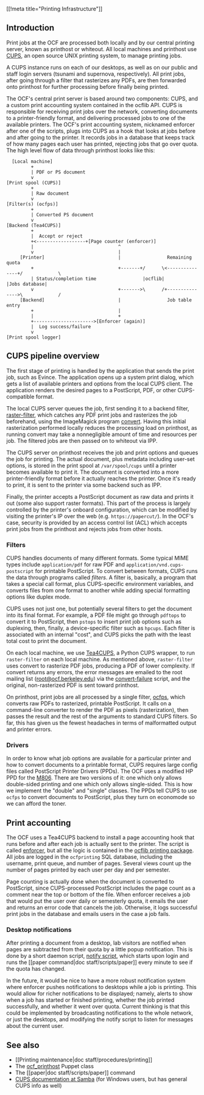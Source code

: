 [[!meta title="Printing Infrastructure"]]

## Introduction

Print jobs at the OCF are processed both locally and by our central printing
server, known as printhost or whiteout. All local machines and printhost use
[CUPS][cups], an open source UNIX printing system, to manage printing jobs.

A CUPS instance runs on each of our desktops, as well as on our public and staff
login servers (tsunami and supernova, respectively). All print jobs, after going
through a filter that rasterizes any PDFs, are then forwarded onto printhost
for further processing before finally being printed.

The OCF's central print server is based around two components: CUPS,
and a custom print accounting system contained in
the ocflib API. CUPS is responsible for receiving print jobs over the network,
converting documents to a printer-friendly format, and delivering processed
jobs to one of the available printers. The OCF's print accounting system,
nicknamed enforcer after one of the scripts, plugs into CUPS as a hook that
looks at jobs before and after going to the printer. It records jobs in a
database that keeps track of how many pages each user has printed, rejecting
jobs that go over quota. The high level flow of data through printhost
looks like this:

```
  [Local machine]
         +
         | PDF or PS document
         v
[Print spool (CUPS)]
         +
         | Raw document
         v
[Filter(s) (ocfps)]
         +
         | Converted PS document
         v
[Backend (Tea4CUPS)]
         +
         |  Accept or reject
         +<------------------+[Page counter (enforcer)]
         |                               ^
         v                               |
     [Printer]                           |                 Remaining quota
         +                               +-------+/      \<---------------+/             \
         | Status/completion time                 |ocflib|                 |Jobs database|
         v                               +------->\      /+--------------->\             /
     [Backend]                           |                 Job table entry
         +                               |
         |                               +
         +---------------------->[Enforcer (again)]
         |  Log success/failure
         v
[Print spool logger]
```

[cups]: https://www.cups.org/documentation.html


## CUPS pipeline overview

The first stage of printing is handled by the application that sends the print
job, such as Evince. The application opens up a system print dialog, which gets
a list of available printers and options from the local CUPS client. The 
application renders the desired pages to a PostScript, PDF, or other 
CUPS-compatible format.

The local CUPS server queues the job, first sending it to a backend filter,
[raster-filter][raster-filter], which catches any PDF print jobs and rasterizes
the job beforehand, using the ImageMagick program [convert][convert]. Having 
this initial rasterization performed locally reduces the processing load on 
printhost, as running convert may take a nonnegligible amount of time and 
resources per job. The filtered jobs are then passed on to whiteout via IPP.

The CUPS server on printhost receives the job and print options and queues
the job for printing. The actual document, plus metadata including user-set
options, is stored in the print spool at `/var/spool/cups` until a printer
becomes available to print it. The document is converted into a more
printer-friendly format before it actually reaches the printer. Once it's ready
to print, it is sent to the printer via some backend such as IPP.

Finally, the printer accepts a PostScript document as raw data and prints it
out (some also support raster formats). This part of the process is largely
controlled by the printer's onboard configuration, which can be modified by
visiting the printer's IP over the web (e.g. `https://papercut/`). In the OCF's
case, security is provided by an access control list (ACL) which accepts print
jobs from the printhost and rejects jobs from other hosts.

[raster-filter]: https://github.com/ocf/puppet/blob/master/modules/ocf/files/packages/cups/raster-filter
[convert]: https://legacy.imagemagick.org/script/convert.php

### Filters

CUPS handles documents of many different formats. Some typical MIME types
include `application/pdf` for raw PDF and `application/vnd.cups-postscript` for
printable PostScript. To convert between formats, CUPS runs the data through
programs called _filters_. A filter is, basically, a program that takes a
special call format, plus CUPS-specific environment variables, and converts
files from one format to another while adding special formatting options like
duplex mode.

CUPS uses not just one, but potentially several filters to get the document
into its final format. For example, a PDF file might go through `pdftops` to
convert it to PostScript, then `pstops` to insert print job options such as
duplexing, then, finally, a device-specific filter such as `hpcups`. Each
filter is associated with an internal "cost", and CUPS picks the path with the
least total cost to print the document.

On each local machine, we use [Tea4CUPS][Tea4CUPS], a Python CUPS wrapper, to
run `raster-filter` on each local machine. As mentioned above, `raster-filter`
uses convert to rasterize PDF jobs, producing a PDF of lower complexity. If 
convert returns any errors, the error messages are emailed to the root mailing 
list (root@ocf.berkeley.edu) via the [convert-failure][convert-failure] script,
and the original, non-rasterized PDF is sent toward printhost.

On printhost, print jobs are all processed by a single filter, [ocfps][ocfps],
which converts raw PDFs to rasterized, printable PostScript. It calls on a
command-line converter to render the PDF as pixels (rasterization), then passes
the result and the rest of the arguments to standard CUPS filters. So far, this
has given us the fewest headaches in terms of malformatted output and printer
errors.

[Tea4CUPS]: https://wiki.debian.org/Tea4CUPS
[convert-failure]: https://github.com/ocf/puppet/blob/master/modules/ocf/files/packages/cups/convert_failure
[ocfps]: https://github.com/ocf/puppet/blob/master/modules/ocf_printhost/files/ocfps


### Drivers

In order to know what job options are available for a particular printer and
how to convert documents to a printable format, CUPS requires large config
files called PostScript Printer Drivers (PPDs). The OCF uses a modified HP PPD
for the [M806][m806]. There are two versions of it: one which only allows
double-sided printing and one which only allows single-sided. This is how we
implement the "double" and "single" classes. The PPDs tell CUPS to use `ocfps`
to convert documents to PostScript, plus they turn on economode so we can
afford the toner.

[m806]: https://github.com/ocf/puppet/blob/master/modules/ocf_printhost/templates/cups/ppd/m806.ppd.epp


## Print accounting

The OCF uses a Tea4CUPS backend to install a page accounting hook that runs before and after each job is actually
sent to the printer. The script is called [enforcer][enforcer], but all the
logic is contained in the [ocflib printing package][ocflib.printing]. All jobs
are logged in the `ocfprinting` SQL database, including the username, print
queue, and number of pages. Several views count up the number of pages printed
by each user per day and per semester.

Page counting is actually done when the document is converted to PostScript,
since CUPS-processed PostScript includes the page count as a comment near the
top or bottom of the file. When enforcer receives a job that would put the user
over daily or semesterly quota, it emails the user and returns an error code
that cancels the job. Otherwise, it logs successful print jobs in the database
and emails users in the case a job fails.

[enforcer]: https://github.com/ocf/puppet/blob/master/modules/ocf_printhost/files/enforcer
[ocflib.printing]: https://github.com/ocf/ocflib/tree/master/ocflib/printing


### Desktop notifications

After printing a document from a desktop, lab visitors are notified when pages
are subtracted from their quota by a little popup notification. This is done by
a short daemon script, [notify script][notify], which starts upon login and
runs the [[paper command|doc staff/scripts/paper]] every minute to see if the
quota has changed.

In the future, it would be nice to have a more robust notification system where
enforcer pushes notifications to desktops while a job is printing. This would
allow for richer notifications to be displayed; namely, alerts to show when
a job has started or finished printing, whether the job printed successfully,
and whether it went over quota. Current thinking is that this could be
implemented by broadcasting notifications to the whole network, or just the
desktops, and modifying the notify script to listen for messages about the
current user.

[notify]: https://github.com/ocf/puppet/blob/master/modules/ocf_desktop/files/xsession/notify


## See also

- [[Printing maintenance|doc staff/procedures/printing]]
- The [ocf\_printhost][ocf_printhost] Puppet class
- The [[paper|doc staff/scripts/paper]] command
- [CUPS documentation at Samba][cups-samba] (for Windows users, but has general
  CUPS info as well)

[ocf_printhost]: https://github.com/ocf/puppet/tree/master/modules/ocf_printhost
[cups-samba]: https://www.samba.org/samba/docs/man/Samba-HOWTO-Collection/CUPS-printing.html
